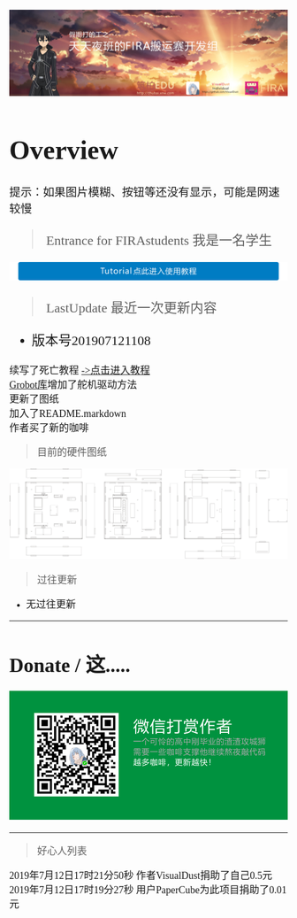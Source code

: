 ![TopBar](TopBar.png)  
<font face="等线" size=5>  

# Overview

`提示：如果图片模糊、按钮等还没有显示，可能是网速较慢`

> Entrance for FIRAstudents 我是一名学生
> 
[![entrance](TutorialButton.png)](https://github.com/visualDust/FIRAHandling/blob/master/Documents/LibDoc.markdown)

> LastUpdate 最近一次更新内容

* 版本号201907121108

<font face="等线" size =4>

续写了死亡教程  [->点击进入教程](https://github.com/visualDust/FIRAHandling/blob/master/Documents/LibDoc.markdown "点击进入教程")  
[Grobot库](https://github.com/visualDust/FIRAHandling/blob/master/Libiaries/Grobot.h "Grobot.h")增加了舵机驱动方法  
更新了图纸  
加入了README.markdown  
作者买了新的咖啡

> 目前的硬件图纸

![Robot](Robot.png)  

> 过往更新

* 无过往更新

---

# Donate / 这.....

[![Donate](Donate.png)]()

---

> 好心人列表

2019年7月12日17时21分50秒 作者VisualDust捐助了自己0.5元  
2019年7月12日17时19分27秒 用户PaperCube为此项目捐助了0.01元



